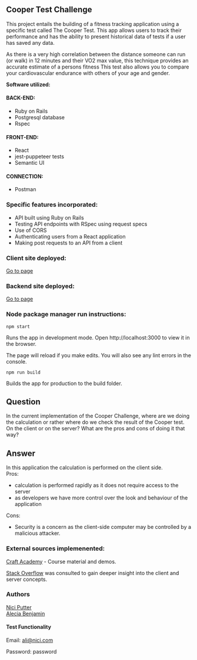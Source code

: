 ## Cooper Test Challenge

 This project entails the building of a fitness tracking application using a specific test called The Cooper Test.
 This app allows users to track their performance and has the ability to present historical data of tests if a user has saved any data.

As there is a very high correlation between the distance someone can run (or walk) in 12 minutes and their VO2 max value,  this technique provides an accurate estimate of a persons fitness
This test also allows you to compare your cardiovascular endurance with others of your age and gender.

**Software utilized:**

#### BACK-END:
- Ruby on Rails
- Postgresql database
- Rspec

#### FRONT-END:
- React
- jest-puppeteer tests
- Semantic UI

#### CONNECTION:
- Postman

### Specific features incorporated:

- API built using Ruby on Rails
- Testing API endpoints with RSpec using request specs
- Use of CORS
- Authenticating users from a React application
- Making post requests to an API from a client

### Client site deployed:
[Go to page](https://5c855528835c50eef8c1dcc6--gifted-villani-becce3.netlify.com/)

### Backend site deployed:
[Go to page](https://np-cooper-api.herokuapp.com/api/v1/auth)


### Node package manager run instructions:

```
npm start
```
Runs the app in development mode.
Open http://localhost:3000 to view it in the browser.

The page will reload if you make edits.
You will also see any lint errors in the console.
```
npm run build
```
Builds the app for production to the build folder.

## Question

In the current implementation of the Cooper Challenge, where are we doing the calculation or rather where do we check the result of the Cooper test. On the client or on the server? What are the pros and cons of doing it that way?

## Answer
In this application the  calculation is performed on the client side.  
Pros:
- calculation is performed rapidly as it does not require access to the server
- as developers we have more control over the look and behaviour of the application

Cons:
- Security is a concern as the client-side computer may be controlled by a malicious attacker. 


### External sources implemenented:
[Craft Academy](https://craftacademy.se/) - Course material and demos.  

[Stack Overflow](https://stackoverflow.com/) was consulted to gain deeper insight into the client and server concepts.
### Authors
[Nici Putter](https://github.com/NiciP)  
[Alecia Benjamin](https://github.com/aleciabenjamin/)
#### Test Functionality
Email: ali@nici.com

Password: password